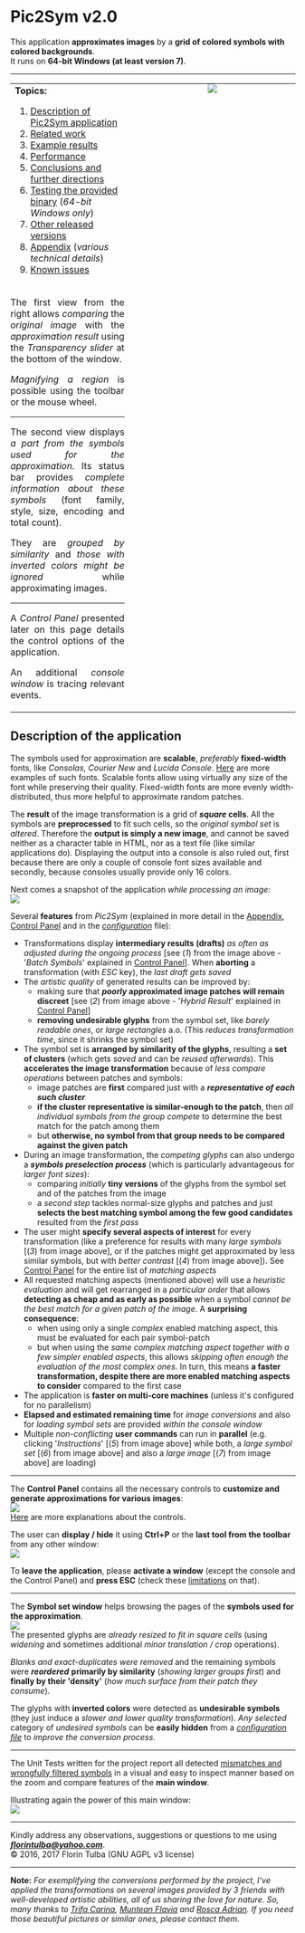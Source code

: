 # Pic2Sym v2.0

This application **approximates images** by a **grid of colored symbols with colored backgrounds**.<br>
It runs on **64\-bit Windows \(at least version 7\)**. 
<hr>
<table style="width:100%; margin-left:0; margin-right:0" border="0" cellpadding="0" cellspacing="0">
  <tr valign="top"  style="vertical-align:top">
    <td width="40%">
		<strong>Topics:</strong>
		<ol>
			<li><a href="#Description">Description of Pic2Sym application</a></li>
			<li><a href="doc/pages/relatedWork/relatedWork.md">Related work</a></li>
			<li><a href="doc/pages/results/results.md">Example results</a></li>
			<li><a href="doc/pages/performance/performance.md">Performance</a></li>
			<li><a href="doc/pages/conclusions/conclusions.md">Conclusions and further directions</a></li>
			<li><a href="doc/pages/testBinary/testBinary.md">Testing the provided binary</a> (<i>64-bit Windows only</i>)</li>
			<li><a href="../version_1.0/doc/releases.md">Other released versions</a></li>
			<li><a href="doc/pages/appendix/appendix.md">Appendix</a> (<i>various technical details</i>)</li>
			<li><a href="doc/pages/issues/issues.md">Known issues</a></li>
		</ol>
    </td> 
    <td rowspan="2" align="center" style="padding-top:0; padding-bottom:0; padding-right:0">
    	<img src="doc/pages/Overview.jpg"></img>
    </td> 
  </tr>
  <tr>
    <td align="justify" style="text-align:justify; padding-left:0; padding-right:0">
    	<p>
		The first view from the right allows <i>comparing</i> the <i>original image</i> with the <i>approximation result</i> using the <i>Transparency slider</i> at the bottom of the window. 
    	<p>
		<i>Magnifying a region</i> is possible using the toolbar or the mouse wheel.
    	<hr>
    	The second view displays <i>a part from the symbols used for the approximation</i>. Its status bar provides <i>complete information about these symbols</i> (font family, style, size, encoding and total count).
    	<p>
    	They are <i>grouped by similarity</i> and <i>those with inverted colors might be ignored</i> while approximating images.
    	<hr>
    	A <i>Control Panel</i> presented later on this page details the control options of the application.
    	<p>
    	An additional <i>console window</i> is tracing relevant events.
    </td>
  </tr>
</table>

<a name="Description"></a>

## Description of the application ##

The symbols used for approximation are **scalable**, *preferably* **fixed\-width** fonts, like *Consolas*, *Courier New* and *Lucida Console*. [Here](https://en.wikipedia.org/wiki/Samples_of_monospaced_typefaces) are more examples of such fonts. Scalable fonts allow using virtually any size of the font while preserving their quality. Fixed\-width fonts are more evenly width\-distributed, thus more helpful to approximate random patches.

The **result** of the image transformation is a grid of __*square* cells__. All the symbols are **preprocessed** to fit such cells, so the *original symbol set* is *altered*. Therefore the **output is simply a new image**, and cannot be saved neither as a character table in HTML, nor as a text file (like similar applications do). Displaying the output into a console is also ruled out, first because there are only a couple of console font sizes available and secondly, because consoles usually provide only 16 colors.

Next comes a snapshot of the application *while processing an image*:<br>
![](doc/pages/DuringTransformation.jpg)<br>

Several **features** from *Pic2Sym* (explained in more detail in the [Appendix][Appendix], [Control Panel][CtrlPanel] and in the [*configuration*](res/varConfig.txt) file):

- Transformations display **intermediary results (drafts)** *as often as adjusted during the ongoing process* \[see (*1*) from the image above \- &#39;*Batch Symbols*&#39; explained in [Control Panel][CtrlPanel]\]. When **aborting** a transformation (with *ESC* key), the *last draft gets saved*
- The *artistic quality* of generated results can be improved by:
	- making sure that **_poorly_ approximated image patches will remain discreet** \[see (*2*) from image above - &#39;*Hybrid Result*&#39; explained in [Control Panel][CtrlPanel]\]
	- **removing undesirable glyphs** from the symbol set, like *barely readable ones*, or *large rectangles* a.o. (This *reduces transformation time*, since it shrinks the symbol set)
- The symbol set is **arranged by similarity of the glyphs**, resulting a **set of clusters** (which gets *saved* and can be *reused afterwards*). This **accelerates the image transformation** because of *less compare operations* between patches and symbols:
	- image patches are **first** compared just with a ***representative of each such cluster***
	- **if the cluster representative is similar-enough to the patch**, then *all individual symbols from the group compete* to determine the best match for the patch among them
	- but **otherwise, no symbol from that group needs to be compared against the given patch**
- During an image transformation, the *competing glyphs* can also undergo a ***symbols preselection process*** (which is particularly advantageous for *larger font sizes*):
	- comparing *initially* **tiny versions** of the glyphs from the symbol set and of the patches from the image
	- a *second step* tackles normal-size glyphs and patches and just **selects the best matching symbol among the few good candidates** resulted from the *first pass*
- The user might **specify several aspects of interest** for every transformation (like a preference for results with many *large symbols* \[(*3*) from image above\], or if the patches might get approximated by less similar symbols, but with *better contrast* \[(*4*) from image above\]). See [Control Panel][CtrlPanel] for the entire list of *matching aspects*
- All requested matching aspects (mentioned above) will use a *heuristic evaluation* and will get rearranged in a *particular order* that allows **detecting as cheap and as early as possible** when a symbol *cannot be the best match for a given patch of the image*. A **surprising consequence**:
	- when using only a single *complex* enabled matching aspect, this must be evaluated for each pair symbol\-patch
	- but when using the *same complex matching aspect* *together with a few simpler enabled aspects*, this allows *skipping often enough the evaluation of the most complex ones*. In turn, this means **a faster transformation, despite there are more enabled matching aspects to consider** compared to the first case
- The application is **faster on multi-core machines** (unless it&#39;s configured for no parallelism)
- **Elapsed and estimated remaining time** for *image conversions* and also for *loading symbol sets* are provided *within the console window*
- Multiple *non\-conflicting* **user commands** can run in **parallel** (e.g. clicking &#39;*Instructions*&#39; \[(*5*) from image above\] while both, a *large symbol set* \[(*6*) from image above\] and also a *large image* \[(*7*) from image above\] are loading)

- - -

The **Control Panel** contains all the necessary controls to **customize and generate approximations for various images**:<br>
![](doc/pages/CtrlPanelAndInstructions.jpg)<br>
[Here][CtrlPanel] are more explanations about the controls.

The user can **display / hide** it using **Ctrl\+P** or the **last tool from the toolbar** from any other window:<br>
![](doc/pages/CtrlPanelWithinToolbar.jpg)<br>

To **leave the application**, please **activate a window** (except the console and the Control Panel) and **press ESC** \(check these [limitations][Issues] on that\).

- - -

The **Symbol set window** helps browsing the pages of the **symbols used for the approximation**.<br>
![](doc/pages/CmapViewer.jpg)<br>
The presented glyphs are *already resized to fit in square cells* (using *widening* and sometimes additional *minor translation / crop* operations).

*Blanks and exact\-duplicates were removed* and the remaining symbols were ***reordered*** **primarily by similarity** (*showing larger groups first*) and **finally by their &#39;density&#39;** (*how much surface from their patch they consume*).

The glyphs with **inverted colors** were detected as **undesirable symbols** (they just induce a *slower and lower quality transformation*). *Any selected* category of *undesired symbols* can be **easily hidden** from a [*configuration file*](res/varConfig.txt) to *improve the conversion process*.

- - -

The Unit Tests written for the project report all detected [mismatches and wrongfully filtered symbols](doc/pages/UnitTesting/UnitTesting.md) in a visual and easy to inspect manner based on the zoom and compare features of the **main window**.

Illustrating again the power of this main window:<br>
![](doc/pages/MainAfterTransform.jpg)

* * *

Kindly address any observations, suggestions or questions to me using ***<florintulba@yahoo.com>***.<br>&copy; 2016, 2017 Florin Tulba (GNU AGPL v3 license)

* * *

**Note:**
*For exemplifying the conversions performed by the project, I&#39;ve applied the transformations on several images provided by 3 friends with well\-developed artistic abilities, all of us sharing the love for nature. So, many thanks to [Trifa Carina](https://www.facebook.com/trifa.carina), [Muntean Flavia](https://www.facebook.com/darkfavy) and [Rosca Adrian](https://www.facebook.com/rosca.adrian.9). If you need those beautiful pictures or similar ones, please contact them.*


[CtrlPanel]:doc/pages/CtrlPanel/CtrlPanel.md
[Appendix]:doc/pages/appendix/appendix.md
[Issues]:doc/pages/issues/issues.md
